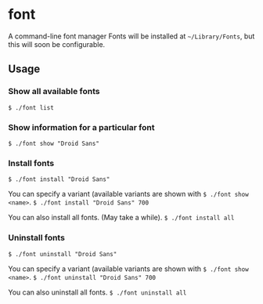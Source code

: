 font
====

A command-line font manager
Fonts will be installed at `~/Library/Fonts`, but this will soon be configurable.

Usage
-----

### Show all available fonts

`$ ./font list`

### Show information for a particular font

`$ ./font show "Droid Sans"`

### Install fonts

`$ ./font install "Droid Sans"`

You can specify a variant (available variants are shown with `$ ./font show <name>`.
`$ ./font install "Droid Sans" 700`

You can also install all fonts. (May take a while).
`$ ./font install all`

### Uninstall fonts

`$ ./font uninstall "Droid Sans"`

You can specify a variant (available variants are shown with `$ ./font show <name>`.
`$ ./font uninstall "Droid Sans" 700`

You can also uninstall all fonts.
`$ ./font uninstall all`
